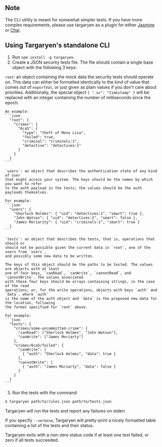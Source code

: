 
## Note

The CLI utility is meant for somewhat simpler tests. If you have more complex
requirements, please use targaryen as a plugin for either [Jasmine](https://jasmine.github.io) or [Chai](http://chaijs.com).

## Using Targaryen's standalone CLI

1. Run `npm install -g targaryen`.
2. Create a JSON security tests file. The file should contain a single base object
with the following 3 keys:

  `root`: an object containing the mock data the security tests should
  operate on. This data can either be formatted identically to the kind of value that
  comes out of `exportVal`, or just given as plain values if you don't care about priorities.
  Additionally, the special object `{ ".sv": "timestamp" }` will be replaced with
  an integer containing the number of milliseconds since the epoch.

    An example:
    ```json
      "root": {
        "crimes": {
          "6ca5": {
            "type": "theft of Mona Lisa",
            "foiled": true,
            "criminal": "criminals:1",
            "detective": "detectives:1"
          }
        }
      }
    ```
  
    `users`: an object that describes the authentication state of any kind of user
    that might access your system. The keys should be the names by which you want to refer
    to the auth payload in the tests; the values should be the auth payloads themselves.
    
    For example:
    ```json
      "users": {
        "Sherlock Holmes": { "uid": "detectives:1", "smart": true },
        "John Watson": { "uid": "detectives:2", "smart": false },
        "James Moriarity": { "uid": "criminals:1", "smart": true }
      }
    ```

    `tests`: an object that describes the tests, that is, operations that should or
    should not be possible given the current data in `root`, one of the users from `users`,
    and possibly some new data to be written.
  
    The keys of this object should be the paths to be tested. The values are objects with at least
    one of four keys, `canRead`, `canWrite`, `cannotRead`, and `cannotWrite`. The values associated
    with these four keys should be arrays containing strings, in the case of the read
    operations; or, for the write operations, objects with keys `auth` and `data`, where `auth`
    is the name of the auth object and `data` is the proposed new data for the location, following
    the format specified for `root` above.

    For example:
    ```json
      "tests": {
        "crimes/some-uncommitted-crime": {
          "canRead": ["Sherlock Holmes", "John Watson"],
          "canWrite": ["James Moriarty"]
        },
        "crimes/6ca5/foiled": {
          "canWrite": [
            { "auth": "Sherlock Holmes", "data": true }
          ],
          "cannotWrite": [
            { "auth": "James Moriarty", "data": false }
          ]
        }
      }
    ```

3. Run the tests with the command

  ```bash
  $ targaryen path/to/rules.json path/to/tests.json
  ```

Targaryen will run the tests and report any failures on stderr.

If you specify `--verbose`, Targaryen will pretty-print a nicely formatted table
containing a list of the tests and their status.

Targaryen exits with a non-zero status code if at least one test failed, or zero if
all tests succeeded.

